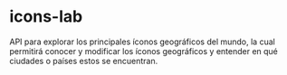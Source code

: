 # icons-lab
API para explorar los principales íconos geográficos del mundo, la cual permitirá conocer y modificar los íconos geográficos y entender en qué ciudades o países estos se encuentran.
